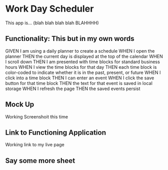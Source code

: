 # Work Day Scheduler

This app is... (blah blah blah blah BLAHHHH)

## Functionality: This but in my own words

GIVEN I am using a daily planner to create a schedule
WHEN I open the planner
THEN the current day is displayed at the top of the calendar
WHEN I scroll down
THEN I am presented with time blocks for standard business hours
WHEN I view the time blocks for that day
THEN each time block is color-coded to indicate whether it is in the past, present, or future
WHEN I click into a time block
THEN I can enter an event
WHEN I click the save button for that time block
THEN the text for that event is saved in local storage
WHEN I refresh the page
THEN the saved events persist

## Mock Up

Working Screenshoit this time

## Link to Functioning Application

Working link to my live page

## Say some more sheet
